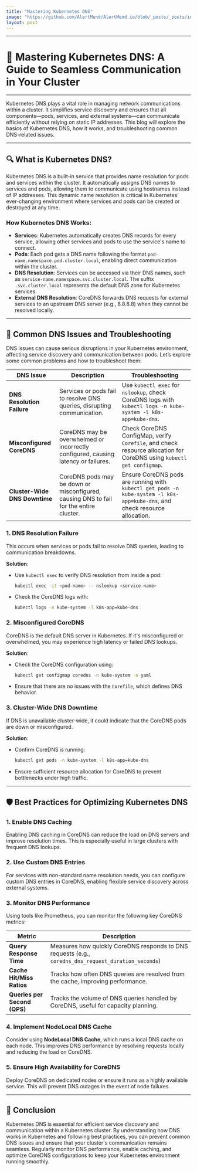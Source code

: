 ```yaml
---
title: "Mastering Kubernetes DNS"
image: "https://github.com/AlertMend/AlertMend.io/blob/_posts/_posts/images/kubernetes_dns.png?raw=true"
layout: post
---
```


---
# 🚨 **Mastering Kubernetes DNS: A Guide to Seamless Communication in Your Cluster**
---

Kubernetes DNS plays a vital role in managing network communications within a cluster. It simplifies service discovery and ensures that all components—pods, services, and external systems—can communicate efficiently without relying on static IP addresses. This blog will explore the basics of Kubernetes DNS, how it works, and troubleshooting common DNS-related issues.

---

## 🔍 **What is Kubernetes DNS?**

Kubernetes DNS is a built-in service that provides name resolution for pods and services within the cluster. It automatically assigns DNS names to services and pods, allowing them to communicate using hostnames instead of IP addresses. This dynamic name resolution is critical in Kubernetes’ ever-changing environment where services and pods can be created or destroyed at any time.

### How Kubernetes DNS Works:
- **Services**: Kubernetes automatically creates DNS records for every service, allowing other services and pods to use the service's name to connect.
- **Pods**: Each pod gets a DNS name following the format `pod-name.namespace.pod.cluster.local`, enabling direct communication within the cluster.
- **DNS Resolution**: Services can be accessed via their DNS names, such as `service-name.namespace.svc.cluster.local`. The suffix `.svc.cluster.local` represents the default DNS zone for Kubernetes services.
- **External DNS Resolution**: CoreDNS forwards DNS requests for external services to an upstream DNS server (e.g., 8.8.8.8) when they cannot be resolved locally.

---

## 🔧 **Common DNS Issues and Troubleshooting**

DNS issues can cause serious disruptions in your Kubernetes environment, affecting service discovery and communication between pods. Let’s explore some common problems and how to troubleshoot them:

| **DNS Issue**           | **Description**                                                               | **Troubleshooting**                                                                                                 |
|-------------------------|-------------------------------------------------------------------------------|---------------------------------------------------------------------------------------------------------------------|
| **DNS Resolution Failure** | Services or pods fail to resolve DNS queries, disrupting communication.        | Use `kubectl exec` for `nslookup`, check CoreDNS logs with `kubectl logs -n kube-system -l k8s-app=kube-dns`.       |
| **Misconfigured CoreDNS**  | CoreDNS may be overwhelmed or incorrectly configured, causing latency or failures.| Check CoreDNS ConfigMap, verify `Corefile`, and check resource allocation for CoreDNS using `kubectl get configmap`.|
| **Cluster-Wide DNS Downtime** | CoreDNS pods may be down or misconfigured, causing DNS to fail for the entire cluster.| Ensure CoreDNS pods are running with `kubectl get pods -n kube-system -l k8s-app=kube-dns`, and check resource allocation.|

### 1. **DNS Resolution Failure**
This occurs when services or pods fail to resolve DNS queries, leading to communication breakdowns.

**Solution**:
- Use `kubectl exec` to verify DNS resolution from inside a pod:
  ```bash
  kubectl exec -it <pod-name> -- nslookup <service-name>
  ```
- Check the CoreDNS logs with:
  ```bash
  kubectl logs -n kube-system -l k8s-app=kube-dns
  ```

### 2. **Misconfigured CoreDNS**
CoreDNS is the default DNS server in Kubernetes. If it's misconfigured or overwhelmed, you may experience high latency or failed DNS lookups.

**Solution**:
- Check the CoreDNS configuration using:
  ```bash
  kubectl get configmap coredns -n kube-system -o yaml
  ```
- Ensure that there are no issues with the `Corefile`, which defines DNS behavior.

### 3. **Cluster-Wide DNS Downtime**
If DNS is unavailable cluster-wide, it could indicate that the CoreDNS pods are down or misconfigured.

**Solution**:
- Confirm CoreDNS is running:
  ```bash
  kubectl get pods -n kube-system -l k8s-app=kube-dns
  ```
- Ensure sufficient resource allocation for CoreDNS to prevent bottlenecks under high traffic.

---

## 🛡️ **Best Practices for Optimizing Kubernetes DNS**

### 1. **Enable DNS Caching**
Enabling DNS caching in CoreDNS can reduce the load on DNS servers and improve resolution times. This is especially useful in large clusters with frequent DNS lookups.

### 2. **Use Custom DNS Entries**
For services with non-standard name resolution needs, you can configure custom DNS entries in CoreDNS, enabling flexible service discovery across external systems.

### 3. **Monitor DNS Performance**

Using tools like Prometheus, you can monitor the following key CoreDNS metrics:

| **Metric**                        | **Description**                                                                 |
|-----------------------------------|---------------------------------------------------------------------------------|
| **Query Response Time**           | Measures how quickly CoreDNS responds to DNS requests (e.g., `coredns_dns_request_duration_seconds`)|
| **Cache Hit/Miss Ratios**         | Tracks how often DNS queries are resolved from the cache, improving performance.|
| **Queries per Second (QPS)**      | Tracks the volume of DNS queries handled by CoreDNS, useful for capacity planning.|

### 4. **Implement NodeLocal DNS Cache**
Consider using **NodeLocal DNS Cache**, which runs a local DNS cache on each node. This improves DNS performance by resolving requests locally and reducing the load on CoreDNS.

### 5. **Ensure High Availability for CoreDNS**
Deploy CoreDNS on dedicated nodes or ensure it runs as a highly available service. This will prevent DNS outages in the event of node failures.

---

## 🚀 **Conclusion**

Kubernetes DNS is essential for efficient service discovery and communication within a Kubernetes cluster. By understanding how DNS works in Kubernetes and following best practices, you can prevent common DNS issues and ensure that your cluster's communication remains seamless. Regularly monitor DNS performance, enable caching, and optimize CoreDNS configurations to keep your Kubernetes environment running smoothly.


